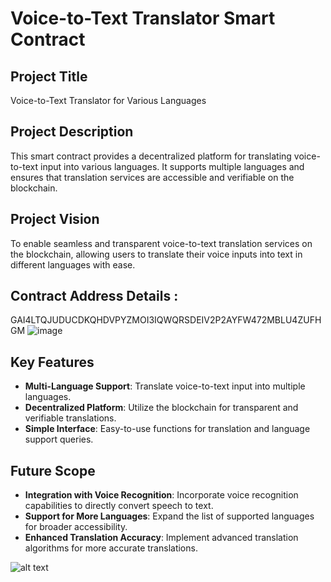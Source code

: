 # Voice-to-Text Translator Smart Contract

## Project Title

Voice-to-Text Translator for Various Languages

## Project Description

This smart contract provides a decentralized platform for translating voice-to-text input into various languages. It supports multiple languages and ensures that translation services are accessible and verifiable on the blockchain.

## Project Vision

To enable seamless and transparent voice-to-text translation services on the blockchain, allowing users to translate their voice inputs into text in different languages with ease.

## Contract Address Details :
GAI4LTQJUDUCDKQHDVPYZMOI3IQWQRSDEIV2P2AYFW472MBLU4ZUFHGM
![image](https://github.com/user-attachments/assets/968e905e-e670-4971-83ed-b5f5c2b2623c)


## Key Features

- **Multi-Language Support**: Translate voice-to-text input into multiple languages.
- **Decentralized Platform**: Utilize the blockchain for transparent and verifiable translations.
- **Simple Interface**: Easy-to-use functions for translation and language support queries.

## Future Scope

- **Integration with Voice Recognition**: Incorporate voice recognition capabilities to directly convert speech to text.
- **Support for More Languages**: Expand the list of supported languages for broader accessibility.
- **Enhanced Translation Accuracy**: Implement advanced translation algorithms for more accurate translations.

![alt text](image.png)
